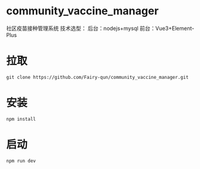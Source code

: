 # community_vaccine_manager
社区疫苗接种管理系统
技术选型：
后台：nodejs+mysql
前台：Vue3+Element-Plus

# 拉取
```
git clone https://github.com/Fairy-qun/community_vaccine_manager.git
```
# 安装
```
npm install
```
# 启动
```
npm run dev
```
